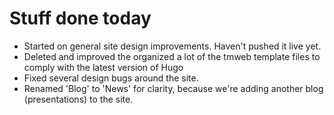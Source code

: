# Stuff done today
* Started on general site design improvements. Haven't pushed it live yet.
* Deleted and improved the organized a lot of the tmweb template files to comply with the latest version of Hugo
* Fixed several design bugs around the site.
* Renamed 'Blog' to 'News' for clarity, because we're adding another blog (presentations) to the site.
